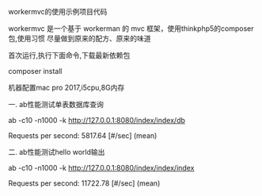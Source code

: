 workermvc的使用示例项目代码

workermvc 是一个基于 workerman 的 mvc 框架，使用thinkphp5的composer包,使用习惯
尽量做到原来的配方、原来的味道

首次运行,执行下面命令,下载最新依赖包

composer install

机器配置mac pro 2017,i5cpu,8G内存

一. ab性能测试单表数据库查询

ab -c10 -n1000 -k http://127.0.0.1:8080/index/index/db

Requests per second:    5817.64 [#/sec] (mean)


二. ab性能测试hello world输出

ab -c10 -n1000 -k http://127.0.0.1:8080/index/index/index

Requests per second:    11722.78 [#/sec] (mean)